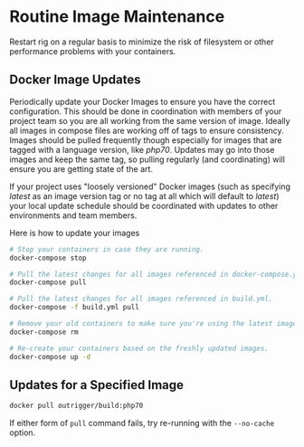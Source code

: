 # Routine Image Maintenance

Restart rig on a regular basis to minimize the risk of filesystem or other performance problems with your containers.

## Docker Image Updates

Periodically update your Docker Images to ensure you have the correct configuration. This should be done in coordination
with members of your project team so you are all working from the same version of image. Ideally all images in compose 
files are working off of tags to ensure consistency.  Images should be pulled frequently though especially for images
that are tagged with a language version, like *php70*. Updates may go into those images and keep the same tag, so pulling
regularly (and coordinating) will ensure you are getting state of the art.

If your project uses "loosely versioned" Docker images (such as specifying *latest* as an image version tag or no tag
at all which will default to *latest*) your local update schedule should be coordinated with updates to other environments
and team members.

Here is how to update your images

```bash
# Stop your containers in case they are running.
docker-compose stop

# Pull the latest changes for all images referenced in docker-compose.yml
docker-compose pull

# Pull the latest changes for all images referenced in build.yml.
docker-compose -f build.yml pull

# Remove your old containers to make sure you're using the latest images.
docker-compose rm

# Re-create your containers based on the freshly updated images.
docker-compose up -d
```

## Updates for a Specified Image

```bash
docker pull outrigger/build:php70
```

If either form of `pull` command fails, try re-running with the `--no-cache` option.
